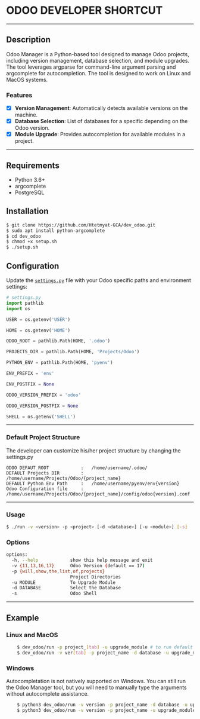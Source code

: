 # ODOO DEVELOPER SHORTCUT
___
## Description

Odoo Manager is a Python-based tool designed to manage Odoo projects, including version management, database selection, and module upgrades. The tool leverages argparse for command-line argument parsing and argcomplete for autocompletion. The tool is designed to work on Linux and MacOS systems.
### Features
- [x] __Version Management__: Automatically detects available versions on the machine.
- [x] __Database Selection__: List of databases for a specific depending on the Odoo version.
- [x] __Module Upgrade__: Provides autocompletion for available modules in a project.

___
## Requirements
- Python 3.6+
- argcomplete
- PostgreSQL

## Installation
```bash
$ git clone https://github.com/Htetmyat-GCA/dev_odoo.git
$ sudo apt install python-argcomplete
$ cd dev_odoo
$ chmod +x setup.sh
$ ./setup.sh
```
## Configuration
Update the [`settings.py`](settings.py) file with your Odoo specific paths and environment settings:
```python
# settings.py
import pathlib
import os

USER = os.getenv('USER')

HOME = os.getenv('HOME')

ODOO_ROOT = pathlib.Path(HOME, '.odoo')

PROJECTS_DIR = pathlib.Path(HOME, 'Projects/Odoo')

PYTHON_ENV = pathlib.Path(HOME, 'pyenv')

ENV_PREFIX = 'env'

ENV_POSTFIX = None

ODOO_VERSION_PREFIX = 'odoo'

ODOO_VERSION_POSTFIX = None

SHELL = os.getenv('SHELL')

```
___
### Default Project Structure
The developer can customize his/her project structure by changing the settings.py
```
ODOO DEFAUT ROOT            :   /home/username/.odoo/
DEFAULT Projects DIR        :   /home/username/Projects/Odoo/{project_name}
DEFAULT Python Env Path     :   /home/username/pyenv/env{version}
Odoo Configuration file     :   /home/username/Projects/Odoo/{project_name}/config/odoo{version}.conf
```
___
### Usage
```bash
$ ./run -v <version> -p <project> [-d <database>] [-u <module>] [-s]
```
### Options

```bash
options:
  -h, --help            show this help message and exit
  -v {11,13,16,17}      Odoo Version (default == 17)
  -p {will,show,the,list,of,projects}
                        Project Directories
  -u MODULE             To Upgrade Module
  -d DATABASE           Select the Database
  -s                    Odoo Shell


```
___
## Example
### Linux and MacOS
```bash
    $ dev_odoo/run -p project_[tab] -u upgrade_module # to run default odoo version
    $ dev_odoo/run -v ver[tab] -p project_name -d database -u upgrade_module -s # odoo shell
```
### Windows
Autocompletation is not natively supported on Windows. You can still run the Odoo Manager tool, but you will need to manually type the arguments without autocomplete assistance.
```bash
    $ python3 dev_odoo/run -v version -p project_name -d database -u upgrade_module -s 
    $ python3 dev_odoo/run -v version -p project_name -u upgrade_module 
```
